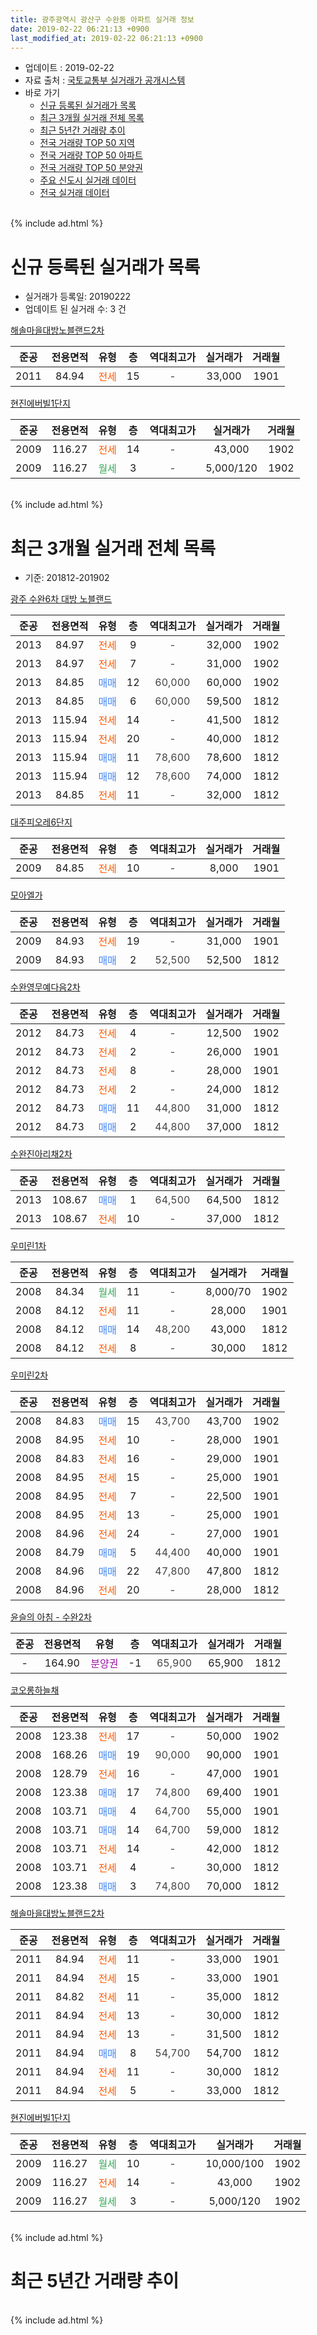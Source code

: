 ```yaml
---
title: 광주광역시 광산구 수완동 아파트 실거래 정보
date: 2019-02-22 06:21:13 +0900
last_modified_at: 2019-02-22 06:21:13 +0900
---
```


* 업데이트 : 2019-02-22
* 자료 출처 : [국토교통부 실거래가 공개시스템](http://rt.molit.go.kr)
* 바로 가기
    * [신규 등록된 실거래가 목록](#신규-등록된-실거래가-목록)
    * [최근 3개월 실거래 전체 목록](#최근-3개월-실거래-전체-목록)
    * [최근 5년간 거래량 추이](#최근-5년간-거래량-추이)
    * [전국 거래량 TOP 50 지역](https://inasie.github.io/apt-trade-info/최근-3개월-전국에서-가장-거래가-많이-발생한-지역)
    * [전국 거래량 TOP 50 아파트](https://inasie.github.io/apt-trade-info/최근-3개월-전국에서-가장-거래가-많이-발생한-아파트)
    * [전국 거래량 TOP 50 분양권](https://inasie.github.io/apt-trade-info/최근-3개월-전국에서-가장-거래가-많이-발생한-분양권)
    * [주요 신도시 실거래 데이터](https://inasie.github.io/apt-trade-info/주요-신도시)
    * [전국 실거래 데이터](https://inasie.github.io/apt-trade-info/전국)
<br>
{% include ad.html %}
<br>

# 신규 등록된 실거래가 목록
* 실거래가 등록일: 20190222
* 업데이트 된 실거래 수: 3 건


[해솔마을대방노블랜드2차](https://search.naver.com/search.naver?query=%EA%B4%91%EC%A3%BC%EA%B4%91%EC%97%AD%EC%8B%9C+%EA%B4%91%EC%82%B0%EA%B5%AC+%EC%88%98%EC%99%84%EB%8F%99+%ED%95%B4%EC%86%94%EB%A7%88%EC%9D%84%EB%8C%80%EB%B0%A9%EB%85%B8%EB%B8%94%EB%9E%9C%EB%93%9C2%EC%B0%A8)

|준공|전용면적|유형|층|역대최고가|실거래가|거래월|
|:---:|:---:|:---:|:---:|:---:|:---:|:---:|
|2011|84.94|<span style="color:#ff5a00">전세</span>|15|<span style="color:#444444">-</span>|33,000|1901|

[현진에버빌1단지](https://search.naver.com/search.naver?query=%EA%B4%91%EC%A3%BC%EA%B4%91%EC%97%AD%EC%8B%9C+%EA%B4%91%EC%82%B0%EA%B5%AC+%EC%88%98%EC%99%84%EB%8F%99+%ED%98%84%EC%A7%84%EC%97%90%EB%B2%84%EB%B9%8C1%EB%8B%A8%EC%A7%80)

|준공|전용면적|유형|층|역대최고가|실거래가|거래월|
|:---:|:---:|:---:|:---:|:---:|:---:|:---:|
|2009|116.27|<span style="color:#ff5a00">전세</span>|14|<span style="color:#444444">-</span>|43,000|1902|
|2009|116.27|<span style="color:#34a853">월세</span>|3|<span style="color:#444444">-</span>|5,000/120|1902|


<br>
{% include ad.html %}
<br>

# 최근 3개월 실거래 전체 목록
* 기준: 201812-201902


[광주 수완6차 대방 노블랜드](https://search.naver.com/search.naver?query=%EA%B4%91%EC%A3%BC%EA%B4%91%EC%97%AD%EC%8B%9C+%EA%B4%91%EC%82%B0%EA%B5%AC+%EC%88%98%EC%99%84%EB%8F%99+%EA%B4%91%EC%A3%BC+%EC%88%98%EC%99%846%EC%B0%A8+%EB%8C%80%EB%B0%A9+%EB%85%B8%EB%B8%94%EB%9E%9C%EB%93%9C)

|준공|전용면적|유형|층|역대최고가|실거래가|거래월|
|:---:|:---:|:---:|:---:|:---:|:---:|:---:|
|2013|84.97|<span style="color:#ff5a00">전세</span>|9|<span style="color:#444444">-</span>|32,000|1902|
|2013|84.97|<span style="color:#ff5a00">전세</span>|7|<span style="color:#444444">-</span>|31,000|1902|
|2013|84.85|<span style="color:#4285f3">매매</span>|12|<span style="color:#444444">60,000</span>|60,000|1902|
|2013|84.85|<span style="color:#4285f3">매매</span>|6|<span style="color:#444444">60,000</span>|59,500|1812|
|2013|115.94|<span style="color:#ff5a00">전세</span>|14|<span style="color:#444444">-</span>|41,500|1812|
|2013|115.94|<span style="color:#ff5a00">전세</span>|20|<span style="color:#444444">-</span>|40,000|1812|
|2013|115.94|<span style="color:#4285f3">매매</span>|11|<span style="color:#444444">78,600</span>|78,600|1812|
|2013|115.94|<span style="color:#4285f3">매매</span>|12|<span style="color:#444444">78,600</span>|74,000|1812|
|2013|84.85|<span style="color:#ff5a00">전세</span>|11|<span style="color:#444444">-</span>|32,000|1812|

[대주피오레6단지](https://search.naver.com/search.naver?query=%EA%B4%91%EC%A3%BC%EA%B4%91%EC%97%AD%EC%8B%9C+%EA%B4%91%EC%82%B0%EA%B5%AC+%EC%88%98%EC%99%84%EB%8F%99+%EB%8C%80%EC%A3%BC%ED%94%BC%EC%98%A4%EB%A0%886%EB%8B%A8%EC%A7%80)

|준공|전용면적|유형|층|역대최고가|실거래가|거래월|
|:---:|:---:|:---:|:---:|:---:|:---:|:---:|
|2009|84.85|<span style="color:#ff5a00">전세</span>|10|<span style="color:#444444">-</span>|8,000|1901|

[모아엘가](https://search.naver.com/search.naver?query=%EA%B4%91%EC%A3%BC%EA%B4%91%EC%97%AD%EC%8B%9C+%EA%B4%91%EC%82%B0%EA%B5%AC+%EC%88%98%EC%99%84%EB%8F%99+%EB%AA%A8%EC%95%84%EC%97%98%EA%B0%80)

|준공|전용면적|유형|층|역대최고가|실거래가|거래월|
|:---:|:---:|:---:|:---:|:---:|:---:|:---:|
|2009|84.93|<span style="color:#ff5a00">전세</span>|19|<span style="color:#444444">-</span>|31,000|1901|
|2009|84.93|<span style="color:#4285f3">매매</span>|2|<span style="color:#444444">52,500</span>|52,500|1812|

[수완영무예다음2차](https://search.naver.com/search.naver?query=%EA%B4%91%EC%A3%BC%EA%B4%91%EC%97%AD%EC%8B%9C+%EA%B4%91%EC%82%B0%EA%B5%AC+%EC%88%98%EC%99%84%EB%8F%99+%EC%88%98%EC%99%84%EC%98%81%EB%AC%B4%EC%98%88%EB%8B%A4%EC%9D%8C2%EC%B0%A8)

|준공|전용면적|유형|층|역대최고가|실거래가|거래월|
|:---:|:---:|:---:|:---:|:---:|:---:|:---:|
|2012|84.73|<span style="color:#ff5a00">전세</span>|4|<span style="color:#444444">-</span>|12,500|1902|
|2012|84.73|<span style="color:#ff5a00">전세</span>|2|<span style="color:#444444">-</span>|26,000|1901|
|2012|84.73|<span style="color:#ff5a00">전세</span>|8|<span style="color:#444444">-</span>|28,000|1901|
|2012|84.73|<span style="color:#ff5a00">전세</span>|2|<span style="color:#444444">-</span>|24,000|1812|
|2012|84.73|<span style="color:#4285f3">매매</span>|11|<span style="color:#444444">44,800</span>|31,000|1812|
|2012|84.73|<span style="color:#4285f3">매매</span>|2|<span style="color:#444444">44,800</span>|37,000|1812|

[수완진아리채2차](https://search.naver.com/search.naver?query=%EA%B4%91%EC%A3%BC%EA%B4%91%EC%97%AD%EC%8B%9C+%EA%B4%91%EC%82%B0%EA%B5%AC+%EC%88%98%EC%99%84%EB%8F%99+%EC%88%98%EC%99%84%EC%A7%84%EC%95%84%EB%A6%AC%EC%B1%842%EC%B0%A8)

|준공|전용면적|유형|층|역대최고가|실거래가|거래월|
|:---:|:---:|:---:|:---:|:---:|:---:|:---:|
|2013|108.67|<span style="color:#4285f3">매매</span>|1|<span style="color:#444444">64,500</span>|64,500|1812|
|2013|108.67|<span style="color:#ff5a00">전세</span>|10|<span style="color:#444444">-</span>|37,000|1812|

[우미린1차](https://search.naver.com/search.naver?query=%EA%B4%91%EC%A3%BC%EA%B4%91%EC%97%AD%EC%8B%9C+%EA%B4%91%EC%82%B0%EA%B5%AC+%EC%88%98%EC%99%84%EB%8F%99+%EC%9A%B0%EB%AF%B8%EB%A6%B01%EC%B0%A8)

|준공|전용면적|유형|층|역대최고가|실거래가|거래월|
|:---:|:---:|:---:|:---:|:---:|:---:|:---:|
|2008|84.34|<span style="color:#34a853">월세</span>|11|<span style="color:#444444">-</span>|8,000/70|1902|
|2008|84.12|<span style="color:#ff5a00">전세</span>|11|<span style="color:#444444">-</span>|28,000|1901|
|2008|84.12|<span style="color:#4285f3">매매</span>|14|<span style="color:#444444">48,200</span>|43,000|1812|
|2008|84.12|<span style="color:#ff5a00">전세</span>|8|<span style="color:#444444">-</span>|30,000|1812|

[우미린2차](https://search.naver.com/search.naver?query=%EA%B4%91%EC%A3%BC%EA%B4%91%EC%97%AD%EC%8B%9C+%EA%B4%91%EC%82%B0%EA%B5%AC+%EC%88%98%EC%99%84%EB%8F%99+%EC%9A%B0%EB%AF%B8%EB%A6%B02%EC%B0%A8)

|준공|전용면적|유형|층|역대최고가|실거래가|거래월|
|:---:|:---:|:---:|:---:|:---:|:---:|:---:|
|2008|84.83|<span style="color:#4285f3">매매</span>|15|<span style="color:#444444">43,700</span>|43,700|1902|
|2008|84.95|<span style="color:#ff5a00">전세</span>|10|<span style="color:#444444">-</span>|28,000|1901|
|2008|84.83|<span style="color:#ff5a00">전세</span>|16|<span style="color:#444444">-</span>|29,000|1901|
|2008|84.95|<span style="color:#ff5a00">전세</span>|15|<span style="color:#444444">-</span>|25,000|1901|
|2008|84.95|<span style="color:#ff5a00">전세</span>|7|<span style="color:#444444">-</span>|22,500|1901|
|2008|84.95|<span style="color:#ff5a00">전세</span>|13|<span style="color:#444444">-</span>|25,000|1901|
|2008|84.96|<span style="color:#ff5a00">전세</span>|24|<span style="color:#444444">-</span>|27,000|1901|
|2008|84.79|<span style="color:#4285f3">매매</span>|5|<span style="color:#444444">44,400</span>|40,000|1901|
|2008|84.96|<span style="color:#4285f3">매매</span>|22|<span style="color:#444444">47,800</span>|47,800|1812|
|2008|84.96|<span style="color:#ff5a00">전세</span>|20|<span style="color:#444444">-</span>|28,000|1812|

[윤슬의 아침 - 수완2차](https://search.naver.com/search.naver?query=%EA%B4%91%EC%A3%BC%EA%B4%91%EC%97%AD%EC%8B%9C+%EA%B4%91%EC%82%B0%EA%B5%AC+%EC%88%98%EC%99%84%EB%8F%99+%EC%9C%A4%EC%8A%AC%EC%9D%98+%EC%95%84%EC%B9%A8+-+%EC%88%98%EC%99%842%EC%B0%A8)

|준공|전용면적|유형|층|역대최고가|실거래가|거래월|
|:---:|:---:|:---:|:---:|:---:|:---:|:---:|
|-|164.90|<span style="color:#9C11A5">분양권</span>|-1|<span style="color:#444444">65,900</span>|65,900|1812|

[코오롱하늘채](https://search.naver.com/search.naver?query=%EA%B4%91%EC%A3%BC%EA%B4%91%EC%97%AD%EC%8B%9C+%EA%B4%91%EC%82%B0%EA%B5%AC+%EC%88%98%EC%99%84%EB%8F%99+%EC%BD%94%EC%98%A4%EB%A1%B1%ED%95%98%EB%8A%98%EC%B1%84)

|준공|전용면적|유형|층|역대최고가|실거래가|거래월|
|:---:|:---:|:---:|:---:|:---:|:---:|:---:|
|2008|123.38|<span style="color:#ff5a00">전세</span>|17|<span style="color:#444444">-</span>|50,000|1902|
|2008|168.26|<span style="color:#4285f3">매매</span>|19|<span style="color:#444444">90,000</span>|90,000|1901|
|2008|128.79|<span style="color:#ff5a00">전세</span>|16|<span style="color:#444444">-</span>|47,000|1901|
|2008|123.38|<span style="color:#4285f3">매매</span>|17|<span style="color:#444444">74,800</span>|69,400|1901|
|2008|103.71|<span style="color:#4285f3">매매</span>|4|<span style="color:#444444">64,700</span>|55,000|1901|
|2008|103.71|<span style="color:#4285f3">매매</span>|14|<span style="color:#444444">64,700</span>|59,000|1812|
|2008|103.71|<span style="color:#ff5a00">전세</span>|14|<span style="color:#444444">-</span>|42,000|1812|
|2008|103.71|<span style="color:#ff5a00">전세</span>|4|<span style="color:#444444">-</span>|30,000|1812|
|2008|123.38|<span style="color:#4285f3">매매</span>|3|<span style="color:#444444">74,800</span>|70,000|1812|


<script async src="//pagead2.googlesyndication.com/pagead/js/adsbygoogle.js"></script>
<!-- 기본 -->
<ins class="adsbygoogle"
     style="display:block"
     data-ad-client="ca-pub-2446590836940007"
     data-ad-slot="1659523306"
     data-ad-format="auto"
     data-full-width-responsive="true"></ins>
<script>
(adsbygoogle = window.adsbygoogle || []).push({});
</script>


[해솔마을대방노블랜드2차](https://search.naver.com/search.naver?query=%EA%B4%91%EC%A3%BC%EA%B4%91%EC%97%AD%EC%8B%9C+%EA%B4%91%EC%82%B0%EA%B5%AC+%EC%88%98%EC%99%84%EB%8F%99+%ED%95%B4%EC%86%94%EB%A7%88%EC%9D%84%EB%8C%80%EB%B0%A9%EB%85%B8%EB%B8%94%EB%9E%9C%EB%93%9C2%EC%B0%A8)

|준공|전용면적|유형|층|역대최고가|실거래가|거래월|
|:---:|:---:|:---:|:---:|:---:|:---:|:---:|
|2011|84.94|<span style="color:#ff5a00">전세</span>|11|<span style="color:#444444">-</span>|33,000|1901|
|2011|84.94|<span style="color:#ff5a00">전세</span>|15|<span style="color:#444444">-</span>|33,000|1901|
|2011|84.82|<span style="color:#ff5a00">전세</span>|11|<span style="color:#444444">-</span>|35,000|1812|
|2011|84.94|<span style="color:#ff5a00">전세</span>|13|<span style="color:#444444">-</span>|30,000|1812|
|2011|84.94|<span style="color:#ff5a00">전세</span>|13|<span style="color:#444444">-</span>|31,500|1812|
|2011|84.94|<span style="color:#4285f3">매매</span>|8|<span style="color:#444444">54,700</span>|54,700|1812|
|2011|84.94|<span style="color:#ff5a00">전세</span>|11|<span style="color:#444444">-</span>|30,000|1812|
|2011|84.94|<span style="color:#ff5a00">전세</span>|5|<span style="color:#444444">-</span>|33,000|1812|

[현진에버빌1단지](https://search.naver.com/search.naver?query=%EA%B4%91%EC%A3%BC%EA%B4%91%EC%97%AD%EC%8B%9C+%EA%B4%91%EC%82%B0%EA%B5%AC+%EC%88%98%EC%99%84%EB%8F%99+%ED%98%84%EC%A7%84%EC%97%90%EB%B2%84%EB%B9%8C1%EB%8B%A8%EC%A7%80)

|준공|전용면적|유형|층|역대최고가|실거래가|거래월|
|:---:|:---:|:---:|:---:|:---:|:---:|:---:|
|2009|116.27|<span style="color:#34a853">월세</span>|10|<span style="color:#444444">-</span>|10,000/100|1902|
|2009|116.27|<span style="color:#ff5a00">전세</span>|14|<span style="color:#444444">-</span>|43,000|1902|
|2009|116.27|<span style="color:#34a853">월세</span>|3|<span style="color:#444444">-</span>|5,000/120|1902|


<br>
{% include ad.html %}
<br>

# 최근 5년간 거래량 추이


<div style="width:100%;">
    <canvas id="deal_progress" height="200"></canvas>
</div>

<script>
new Chart(document.getElementById("deal_progress"), {
    type: 'line',
    data: {
        labels: ['201402','201403','201404','201405','201406','201407','201408','201409','201410','201411','201412','201501','201502','201503','201504','201505','201506','201507','201508','201509','201510','201511','201512','201601','201602','201603','201604','201605','201606','201607','201608','201609','201610','201611','201612','201701','201702','201703','201704','201705','201706','201707','201708','201709','201710','201711','201712','201801','201802','201803','201804','201805','201806','201807','201808','201809','201810','201811','201812','201901','201902'],
        datasets: [{
            label: '매매',
            pointRadius: 1,
            data: [50, 42, 30, 38, 38, 44, 35, 45, 54, 37, 30, 34, 25, 43, 20, 25, 15, 19, 18, 21, 41, 26, 29, 17, 24, 17, 29, 20, 39, 30, 35, 39, 47, 39, 36, 38, 29, 42, 32, 27, 48, 45, 27, 51, 33, 52, 36, 41, 31, 54, 29, 43, 35, 24, 27, 28, 23, 8, 13, 4, 2],
            borderColor: "rgba(255, 201, 14, 1)",
            backgroundColor: "rgba(255, 201, 14, 0.5)",
            fill: false,
            lineTension: 0
        },{
            label: '전월세',
            pointRadius: 1,
            data: [13, 18, 21, 3, 13, 12, 10, 6, 14, 20, 11, 8, 11, 9, 12, 7, 10, 5, 14, 10, 16, 18, 21, 19, 17, 12, 14, 15, 16, 17, 11, 11, 13, 11, 16, 12, 12, 7, 11, 12, 8, 6, 15, 12, 5, 14, 14, 27, 16, 14, 9, 19, 10, 19, 14, 12, 20, 13, 14, 14, 8],
            borderColor: "rgba(0, 141, 185, 1)",
            backgroundColor: "rgba(0, 141, 185, 0.5)",
            fill: false,
            lineTension: 0
        }
        ]
    },
    options: {
        responsive: true,
        title: {
            display: false
        },
        tooltips: {
            mode: 'index',
            intersect: false
        },
        hover: {
            mode: 'nearest',
            intersect: true
        },
        scales: {
            xAxes: [{
                display: true,
                scaleLabel: {
                    display: true,
                    labelString: '년/월'
                }
            }],
            yAxes: [{
                display: true,
                ticks: {
                    suggestedMin: 0,
                },
                scaleLabel: {
                    display: true,
                    labelString: '실거래 수'
                }
            }]
        }
    }
});

</script>


<br>
{% include ad.html %}
<br>

